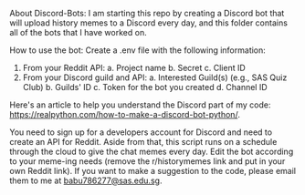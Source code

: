About Discord-Bots:
I am starting this repo by creating a Discord bot that will upload history memes
to a Discord every day, and this folder contains all of the bots that I have worked on.

How to use the bot:
Create a .env file with the following information:

1. From your Reddit API:
   a. Project name
   b. Secret
   c. Client ID
2. From your Discord guild and API:
   a. Interested Guild(s) (e.g., SAS Quiz Club)
   b. Guilds' ID
   c. Token for the bot you created
   d. Channel ID
   
Here's an article to help you understand the Discord part of my code: https://realpython.com/how-to-make-a-discord-bot-python/.
   
You need to sign up for a developers account for Discord and need to create an API for Reddit.
Aside from that, this script runs on a schedule through the cloud to give the chat memes every day.
Edit the bot according to your meme-ing needs (remove the r/historymemes link and put in your own Reddit link).
If you want to make a suggestion to the code, please email them to me at babu786277@sas.edu.sg.
